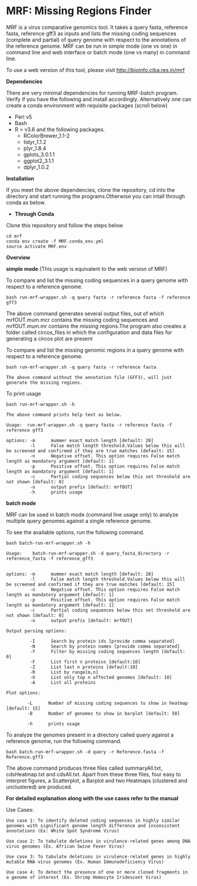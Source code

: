 # MRF: Missing Regions Finder

MRF is a virus comparative genomics tool. It takes a query fasta, reference fasta, reference gff3 as inputs and lists the missing coding sequences (complete and partial) of query genome with respect to the annotations of the reference genome. MRF can be run in simple mode (one vs one) in command line and web interface or batch mode (one vs many) in command line.

To use a web version of this tool, please visit http://bioinfo.ciba.res.in/mrf

**Dependencies**

There are very minimal dependencies for running MRF-batch program. Verify if you have the following and install accordingly. Alternatively one can create a conda environment with requisite packages (scroll below)

* Perl v5
* Bash
* R > v3.6 and the following packages.
	* RColorBrewer_1.1-2 
	* tidyr_1.1.2        
	* plyr_1.8.4        
	* gplots_3.0.1.1
	* ggplot2_3.1.1      
	* dplyr_1.0.2

**Installation**

If you meet the above dependencies, clone the repository, cd into the directory and start running the programs.Otherwise you can intall through conda as below.

* **Through Conda**

Clone this repository and follow the steps below

    cd mrf
    conda env create -f MRF.conda_env.yml
    source activate MRF.env



**Overview**

**simple mode** (This usage is equivalent to the web version of MRF)

To compare and list the missing coding sequences in a query genome with respect to a reference genome. 

	bash run-mrf-wrapper.sh -q query fasta -r reference fasta -f reference gff3

The above command generates several output files, out of which mrfOUT.mum.mcr contains the missing coding sequences and mrfOUT.mum.mr contains the missing regions.The program also creates a folder called circos_files in which the configuration and data files for generating a circos plot are present

To compare and list the missing genomic regions in a query genome with respect to a reference genome.

	bash run-mrf-wrapper.sh -q query fasta -r reference fasta

	The above command without the annotation file (GFF3), will just generate the missing regions.

To print usage

	bash run-mrf-wrapper.sh -h

	The above command prints help text as below.

	Usage:  run-mrf-wrapper.sh -q query fasta -r reference fasta -f reference gff3

	options: -m      mummer exact match length [default: 20]
         	 -l      False match length threshold.Values below this will be screened and confirmed if they are true matches [default: 15]
         	 -n      Negative offset. This option requires False match length as mandatory argument [default: 1]
         	 -p      Positive offset. This option requires False match length as mandatory argument [default: 1]
         	 -c      Partial coding sequences below this set threshold are not shown [default: 0]
         	 -o      output prefix [default: mrfOUT]
         	 -h      prints usage

**batch mode**

MRF can be used in batch mode (command line usage only) to analyze multiple query genomes against a single reference genome.

To see the available options, run the following command.

    bash batch-run-mrf-wrapper.sh -h

```
Usage:    batch-run-mrf-wrapper.sh -d query_fasta_directory -r reference_fasta -f reference_gff3


options: -m      mummer exact match length [default: 20]
         -l      False match length threshold.Values below this will be screened and confirmed if they are true matches [default: 15]
         -n      Negative offset. This option requires False match length as mandatory argument [default: 1]
         -p      Positive offset. This option requires False match length as mandatory argument [default: 1]
         -c      Partial coding sequences below this set threshold are not shown [default: 0]
         -o      output prefix [default: mrfOUT]

Output parsing options:

         -I      Search by protein ids [provide comma separated]
         -N      Search by protein names [provide comma separated]
         -Y      Filter by missing coding sequences length [default: 0]
         -F      List first n proteins [default:10]
         -Z      List last n proteins [default:10]
         -R      List by range[m,n]
         -U      List only top n affected genomes [default: 10]
         -A      List all proteins

Plot options:

        -L      Number of missing coding sequences to show in heatmap [default: 15]
        -B      Number of genomes to show in barplot [default: 50]

        -h      prints usage

```
To analyze the genomes present in a directory called *query* against a reference genome, run the following command.

    bash batch-run-mrf-wrapper.sh -d query -r Reference.fasta -f Reference.gff3
    
The above command produces three files called summaryAll.txt, cdsHeatmap.txt and cdsAll.txt. Apart from these three files, four easy to interpret figures,  a Scatterplot, a Barplot and two Heatmaps (clustered and unclustered) are produced.

**For detailed explanation along with the use cases refer to the manual**

Use Cases:

	Use case 1: To identify deleted coding sequences in highly similar genomes with significant genome length difference and inconsistent annotations (Ex: White Spot Syndrome Virus)

	Use case 2: To tabulate deletions in virulence-related genes among DNA virus genomes (Ex. African Swine Fever Virus)

	Use case 3: To tabulate deletions in virulence-related genes in highly mutable RNA virus genomes (Ex. Human Immunodeficiency Virus)

	Use case 4: To detect the presence of one or more cloned fragments in a genome of interest (Ex. Shrimp Hemocyte Iridescent Virus)
